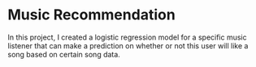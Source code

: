 # Music Recommendation

In this project, I created a logistic regression model for a specific music listener that can make a prediction on whether or not this user will like a song based on certain song data.
